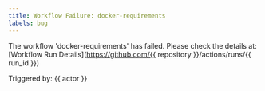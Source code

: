 ```yaml
---
title: Workflow Failure: docker-requirements
labels: bug
---
```

The workflow 'docker-requirements' has failed.
Please check the details at: [Workflow Run Details](https://github.com/{{ repository }}/actions/runs/{{ run_id }})

Triggered by: {{ actor }}
